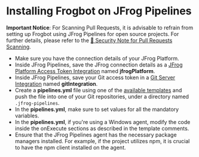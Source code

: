 # Installing Frogbot on JFrog Pipelines

**Important Notice**: For Scanning Pull Requests, it is advisable to refrain from setting up Frogbot using JFrog Pipelines for open source projects. For further details, please refer to the [👮 Security Note for Pull Requests Scanning](./scan-pull-requests.md#security-note-for-pull-requests-scanning).

* Make sure you have the connection details of your JFrog Platform.
* Inside JFrog Pipelines, save the JFrog connection details as a [JFrog Platform Access Token Integration](https://www.jfrog.com/confluence/display/JFROG/JFrog+Platform+Access+Token+Integration) named **jfrogPlatform**.
* Inside JFrog Pipelines, save your Git access token in a [Git Server Integration](https://jfrog.com/help/r/jfrog-pipelines-documentation/pipelines-integrations) named **gitIntegration**.
* Create a **pipelines.yml** file using one of the [available templates](https://github.com/jfrog/frogbot/tree/master/docs/templates/jfrog-pipelines) and push the file into one of your Git repositories, under a directory named `.jfrog-pipelines`.
* In the **pipelines.yml**, make sure to set values for all the mandatory variables.
* In the **pipelines.yml**, if you're using a Windows agent, modify the code inside the onExecute sections as described in the template comments.
* Ensure that the JFrog Pipelines agent has the necessary package managers installed. For example, if the project utilizes npm, it is crucial to have the npm client installed on the agent.
